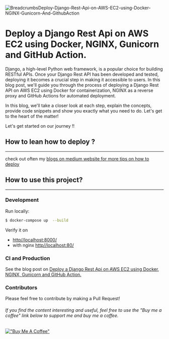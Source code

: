 
![BreadcrumbsDeploy-Django-Rest-Api-on-AWS-EC2-using-Docker-NGINX-Gunicorn-And-GithubAction
](https://res.cloudinary.com/dwz5lx2k7/image/upload/v1707667942/tutorials/article_django_mhodc7.webp)

# Deploy a Django Rest Api on AWS EC2 using Docker, NGINX, Gunicorn and GitHub Action.

Django, a high-level Python web framework, is a popular choice for building RESTful APIs. Once your Django Rest API has been developed and tested, deploying it becomes a crucial step in making it accessible to users. In this blog post, we'll guide you through the process of deploying a Django Rest API on AWS EC2 using Docker for containerization, NGINX as a reverse proxy and GitHub Actions for automated deployment.

In this blog, we'll take a closer look at each step, explain the concepts, provide code snippets and show you exactly what you need to do. Let's get to the heart of the matter!

Let's get started on our journey !!

## How to lean how to deploy ?

---

check out often my [blogs on medium website for more tips on how to deploy](https://medium.com/@kilama)

## How to use this project?

---

### Development

Run locally:

```bash
$ docker-compose up  --build
```

Verify it on

- [http//localhost:8000/](http//localhost:8000/)
- with nginx [http//localhost:80/](http//localhost:80/)

### CI and Production

See the blog post on [Deploy a Django Rest Api on AWS EC2 using Docker, NGINX, Gunicorn and GitHub Action.](https://medium.com/@kilama/build-and-deploy-a-reactjs-app-to-aws-ec2-with-docker-nginx-and-automate-with-github-actions-d8c57fb47967)

### Contributors

Please feel free to contribute by making a Pull Request!

###### If you find the content interesting and useful, feel free to use the "Buy me a coffee" link below to support me and buy me a coffee.

[!["Buy Me A Coffee"](https://www.buymeacoffee.com/assets/img/custom_images/orange_img.png)](https://www.buymeacoffee.com/kilamaelie)
